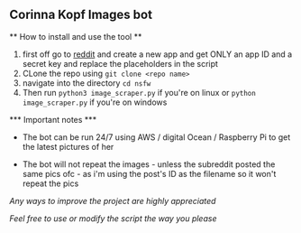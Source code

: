 ## Corinna Kopf Images bot

** How to install and use the tool **

1. first off go to [reddit]() and create a new app and get ONLY an app ID and a secret key and replace the placeholders in the script
2. CLone the repo using `git clone <repo name>`
3. navigate into the directory `cd nsfw`
4. Then run `python3 image_scraper.py` if you're on linux or `python image_scraper.py` if you're on windows

*** Important notes ***

- The bot can be run 24/7 using AWS / digital Ocean / Raspberry Pi to get the latest pictures of her 

 - The bot will not repeat the images - unless the subreddit posted the same pics ofc - as i'm using the post's ID as the filename so it won't repeat the pics 

*Any ways to improve the project are highly appreciated*

*Feel free to use or modify the script the way you please*